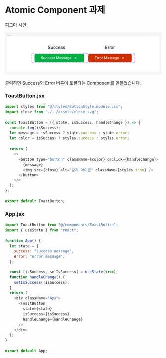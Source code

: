 # Atomic Component 과제

[피그마 시안](https://www.figma.com/file/QBfNbiVVwFxPlyM2GF1lWY/ToastButton?type=design&node-id=0%3A1&mode=design&t=ei0UquBpBYA48NNE-1)

![Alt text](image.png)

클릭하면 Success와 Error 버튼이 토글되는 Component를 만들었습니다.

### ToastButton.jsx

```js
import styles from "@/styles/ButtonStyle.module.css";
import close from "./../assets/close.svg";

const ToastButton = ({ state, isSuccess, handleChange }) => {
  console.log(isSuccess);
  let message = isSuccess ? state.success : state.error;
  let color = isSuccess ? styles.success : styles.error;

  return (
    <>
      <button type="button" className={color} onClick={handleChange}>
        {message}
        <img src={close} alt="닫기 아이콘" className={styles.icon} />
      </button>
    </>
  );
};

export default ToastButton;
```

### App.jsx

```js
import ToastButton from "@/components/ToastButton";
import { useState } from "react";

function App() {
  let state = {
    success: "success message",
    error: "error message",
  };

  const [isSuccess, setIsSuccess] = useState(true);
  function handleChange() {
    setIsSuccess(!isSuccess);
  }
  return (
    <div className="App">
      <ToastButton
        state={state}
        isSuccess={isSuccess}
        handleChange={handleChange}
      />
    </div>
  );
}

export default App;
```
